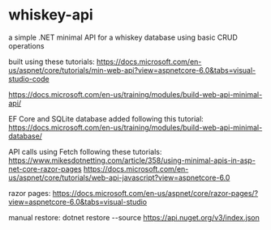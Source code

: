 # whiskey-api

a simple .NET minimal API for a whiskey database using basic CRUD operations

built using these tutorials: 
https://docs.microsoft.com/en-us/aspnet/core/tutorials/min-web-api?view=aspnetcore-6.0&tabs=visual-studio-code

https://docs.microsoft.com/en-us/training/modules/build-web-api-minimal-api/

EF Core and SQLite database added following this tutorial:
https://docs.microsoft.com/en-us/training/modules/build-web-api-minimal-database/

API calls using Fetch following these tutorials:
https://www.mikesdotnetting.com/article/358/using-minimal-apis-in-asp-net-core-razor-pages
https://docs.microsoft.com/en-us/aspnet/core/tutorials/web-api-javascript?view=aspnetcore-6.0

razor pages:
https://docs.microsoft.com/en-us/aspnet/core/razor-pages/?view=aspnetcore-6.0&tabs=visual-studio

manual restore: 
dotnet restore --source https://api.nuget.org/v3/index.json